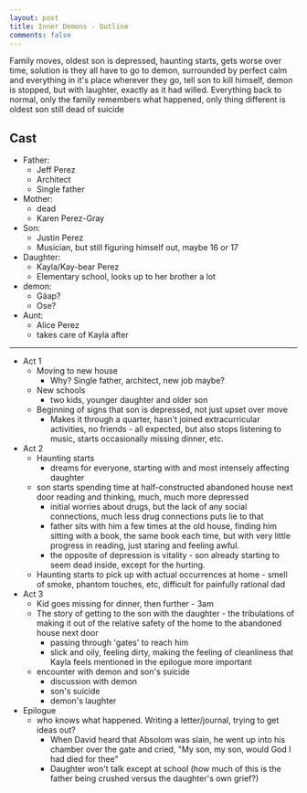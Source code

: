 ```yaml
---
layout: post
title: Inner Demons - Outline
comments: false
---
```


Family moves, oldest son is depressed, haunting starts, gets worse over time, solution is they all have to go to demon, surrounded by perfect calm and everything in it's place wherever they go, tell son to kill himself, demon is stopped, but with laughter, exactly as it had willed. Everything back to normal, only the family remembers what happened, only thing different is oldest son still dead of suicide

## Cast
* Father:
    * Jeff Perez
    * Architect
    * Single father
* Mother:
     * dead
     * Karen Perez-Gray
* Son:
    * Justin Perez
    * Musician, but still figuring himself out, maybe 16 or 17
* Daughter:
    * Kayla/Kay-bear Perez
    * Elementary school, looks up to her brother a lot
* demon:
    * G&auml;ap?
    * Ose?
* Aunt:
    * Alice Perez
    * takes care of Kayla after

-----

* Act 1
    * Moving to new house
        * Why? Single father, architect, new job maybe?
    * New schools
        * two kids, younger daughter and older son
    * Beginning of signs that son is depressed, not just upset over move
        * Makes it through a quarter, hasn't joined extracurricular activities, no friends - all expected, but also stops listening to music, starts occasionally missing dinner, etc.
* Act 2
    * Haunting starts
        * dreams for everyone, starting with and most intensely affecting daughter
    * son starts spending time at half-constructed abandoned house next door reading and thinking, much, much more depressed
        * initial worries about drugs, but the lack of any social connections, much less drug connections puts lie to that
        * father sits with him a few times at the old house, finding him sitting with a book, the same book each time, but with very little progress in reading, just staring and feeling awful.
        * the opposite of depression is vitality - son already starting to seem dead inside, except for the hurting.
    * Haunting starts to pick up with actual occurrences at home - smell of smoke, phantom touches, etc, difficult for painfully rational dad
* Act 3
    * Kid goes missing for dinner, then further - 3am
    * The story of getting to the son with the daughter - the tribulations of making it out of the relative safety of the home to the abandoned house next door
        * passing through 'gates' to reach him
        * slick and oily, feeling dirty, making the feeling of cleanliness that Kayla feels mentioned in the epilogue more important
    * encounter with demon and son's suicide
        * discussion with demon
        * son's suicide
        * demon's laughter
* Epilogue
    * who knows what happened.  Writing a letter/journal, trying to get ideas out?
        * When David heard that Absolom was slain, he went up into his chamber over the gate and cried, "My son, my son, would God I had died for thee"
        * Daughter won't talk except at school (how much of this is the father being crushed versus the daughter's own grief?)
